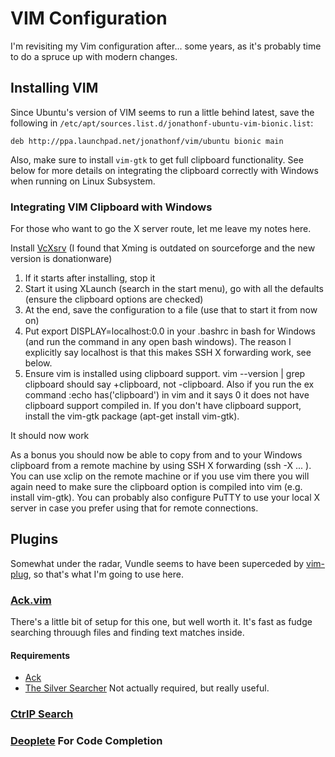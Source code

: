 # VIM Configuration
I'm revisiting my Vim configuration after... some years, as it's probably time to do a spruce up with modern changes.

## Installing VIM
Since Ubuntu's version of VIM seems to run a little behind latest, save the following in `/etc/apt/sources.list.d/jonathonf-ubuntu-vim-bionic.list`:

`deb http://ppa.launchpad.net/jonathonf/vim/ubuntu bionic main`

Also, make sure to install `vim-gtk` to get full clipboard functionality. See below for more details on integrating the clipboard correctly with Windows when running on Linux Subsystem.

### Integrating VIM Clipboard with Windows
For those who want to go the X server route, let me leave my notes here.

Install [VcXsrv](https://sourceforge.net/projects/vcxsrv/) (I found that Xming is outdated on sourceforge and the new version is donationware)

1. If it starts after installing, stop it
2. Start it using XLaunch (search in the start menu), go with all the defaults (ensure the clipboard options are checked)
3. At the end, save the configuration to a file (use that to start it from now on)
4. Put export DISPLAY=localhost:0.0 in your .bashrc in bash for Windows (and run the command in any open bash windows). The reason I explicitly say localhost is that this makes SSH X forwarding work, see below.
5. Ensure vim is installed using clipboard support. vim --version | grep clipboard should say +clipboard, not -clipboard. Also if you run the ex command :echo has('clipboard') in vim and it says 0 it does not have clipboard support compiled in. If you don't have clipboard support, install the vim-gtk package (apt-get install vim-gtk).

It should now work

As a bonus you should now be able to copy from and to your Windows clipboard from a remote machine by using SSH X forwarding (ssh -X ... ). You can use xclip on the remote machine or if you use vim there you will again need to make sure the clipboard option is compiled into vim (e.g. install vim-gtk). You can probably also configure PuTTY to use your local X server in case you prefer using that for remote connections.

## Plugins
Somewhat under the radar, Vundle seems to have been superceded by [vim-plug](https://github.com/junegunn/vim-plug), so that's what I'm going to use here.

### [Ack.vim](https://github.com/mileszs/ack.vim)
There's a little bit of setup for this one, but well worth it. It's fast as fudge searching throuugh files and finding text matches inside.

#### Requirements
- [Ack](https://beyondgrep.com/install)
- [The Silver Searcher](https://github.com/ggreer/the_silver_searcher) Not actually required, but really useful.

### [CtrlP Search](https://github.com/ctrlpvim/ctrlp.vim)

### [Deoplete](https://github.com/Shougo/deoplete.nvim) For Code Completion
